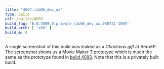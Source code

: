 ```yaml
---
title: "4067.lab06_dev_ux"
type: build
url: /builds/4089
build_tag: "6.0.4089.0.private_lab06_dev_ux.040721-1800"
build_arch: [ "x86" ]
build_m: 8
---
```


A single screenshot of this build was leaked as a _Christmas gift_ at AeroXP. The screenshot shows us a Movie Maker 3 prototype which is much the same as the prototype found in [build 4093](/builds/4093). Note that this is a privately built build.